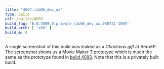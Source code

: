 ```yaml
---
title: "4067.lab06_dev_ux"
type: build
url: /builds/4089
build_tag: "6.0.4089.0.private_lab06_dev_ux.040721-1800"
build_arch: [ "x86" ]
build_m: 8
---
```


A single screenshot of this build was leaked as a _Christmas gift_ at AeroXP. The screenshot shows us a Movie Maker 3 prototype which is much the same as the prototype found in [build 4093](/builds/4093). Note that this is a privately built build.